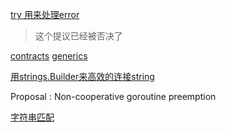  [try 用来处理error](https://github.com/golang/proposal/blob/master/design/32437-try-builtin.md)

> 这个提议已经被否决了

 [contracts](https://go.googlesource.com/proposal/+/4a54a00950b56dd0096482d0edae46969d7432a6/design/go2draft-contracts.md)
 [generics](https://about.sourcegraph.com/go/gophercon-2019-generics-in-go)



[用strings.Builder来高效的连接string](<https://yourbasic.org/golang/build-append-concatenate-strings-efficiently/>)

 

Proposal : Non-cooperative goroutine preemption





[字符串匹配](https://blog.gopheracademy.com/advent-2014/string-matching/)

